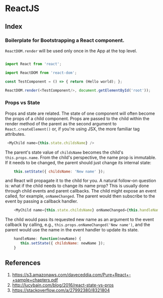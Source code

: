 # ReactJS

## Index

### Boilerplate for Bootstrapping a React component.
`ReactDOM.render` will be used only once in the App at the top level.

   ````javascript

   import React from 'react';
   
   import ReactDOM from 'react-dom';
   
   const TestComponent = () => { return (Hello world); };
   
   ReactDOM.render(<TestComponent/>, document.getElementById('root'));
   
   ````
### Props vs State
Props and state are related. The state of one component will often become the props of a child component. Props are passed to the child within the render method of the parent as the second argument to `React.createElement()` or, if you're using JSX, the more familiar tag attributes.

````javascript
 <MyChild name={this.state.childsName} />
 ````
   The parent's state value of `childsName` becomes the child's `this.props.name`. From the child's perspective, the name prop is immutable. If it needs to be changed, the parent should just change its internal state:
   
````javascript
    this.setState({ childsName: 'New name' });
 ````
   and React will propagate it to the child for you. A natural follow-on question is: what if the child needs to change its name prop? This is usually done through child events and parent callbacks. The child might expose an event called, for example, `onNameChanged`. The parent would then subscribe to the event by passing a callback handler.
   
````javascript
    <MyChild name={this.state.childsName} onNameChanged={this.handleName} />
````

   The child would pass its requested new name as an argument to the event callback by calling, e.g., `this.props.onNameChanged('New name')`, and the parent would use the name in the event handler to update its state.
````javascript
    handleName: function(newName) {
       this.setState({ childsName: newName });
    }
 ````

## References

1. https://s3.amazonaws.com/daveceddia.com/Pure+React+-+sample+chapters.pdf
2. http://lucybain.com/blog/2016/react-state-vs-pros
3. https://stackoverflow.com/a/27992380/8321804

